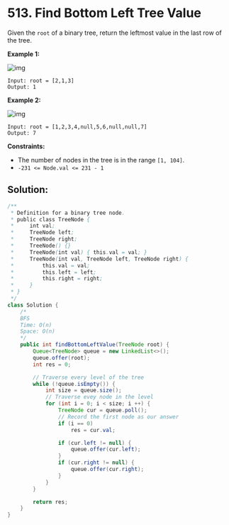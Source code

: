 # 513. Find Bottom Left Tree Value



Given the `root` of a binary tree, return the leftmost value in the last row of the tree.

 

**Example 1:**

![img](https://assets.leetcode.com/uploads/2020/12/14/tree1.jpg)

```
Input: root = [2,1,3]
Output: 1
```

**Example 2:**

![img](https://assets.leetcode.com/uploads/2020/12/14/tree2.jpg)

```
Input: root = [1,2,3,4,null,5,6,null,null,7]
Output: 7
```

 

**Constraints:**

- The number of nodes in the tree is in the range `[1, 104]`.
- `-231 <= Node.val <= 231 - 1`



## Solution:

```java
/**
 * Definition for a binary tree node.
 * public class TreeNode {
 *     int val;
 *     TreeNode left;
 *     TreeNode right;
 *     TreeNode() {}
 *     TreeNode(int val) { this.val = val; }
 *     TreeNode(int val, TreeNode left, TreeNode right) {
 *         this.val = val;
 *         this.left = left;
 *         this.right = right;
 *     }
 * }
 */
class Solution {
    /*
    BFS
    Time: O(n)
    Space: O(n)
    */
    public int findBottomLeftValue(TreeNode root) {
        Queue<TreeNode> queue = new LinkedList<>();
        queue.offer(root);
        int res = 0;

        // Traverse every level of the tree
        while (!queue.isEmpty()) {
            int size = queue.size();
            // Traverse evey node in the level
            for (int i = 0; i < size; i ++) {
                TreeNode cur = queue.poll();
                // Record the first node as our answer
                if (i == 0)
                    res = cur.val;

                if (cur.left != null) {
                    queue.offer(cur.left);
                }
                if (cur.right != null) {
                    queue.offer(cur.right);
                }
            }
        }

        return res;
    }
}
```

